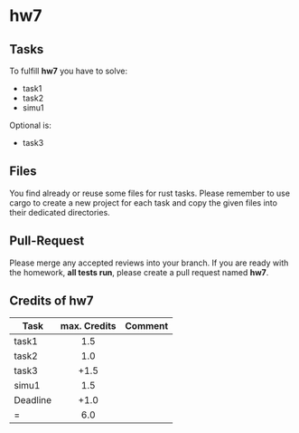 # hw7

## Tasks

To fulfill **hw7** you have to solve:

- task1
- task2
- simu1

Optional is:

- task3

## Files

You find already or reuse some files for rust tasks. Please remember to use cargo to create a new project for each task and copy the given files into their dedicated directories.

## Pull-Request

Please merge any accepted reviews into your branch. If you are ready with the homework, **all tests run**, please create a pull request named **hw7**.

## Credits of hw7

| Task     | max. Credits | Comment |
| -------- |:------------:| ------- |
| task1    | 1.5 | |
| task2    | 1.0 | |
| task3    | +1.5 | |
| simu1    | 1.5 | |
| Deadline | +1.0 | |
| =        | 6.0 | |
